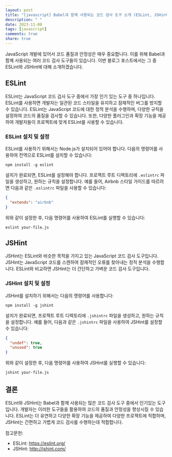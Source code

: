 ```yaml
---
layout: post
title: "[javascript] Babel과 함께 사용되는 코드 검사 도구 소개 (ESLint, JSHint 등)"
description: " "
date: 2023-11-08
tags: [javascript]
comments: true
share: true
---
```


JavaScript 개발에 있어서 코드 품질과 안정성은 매우 중요합니다. 이를 위해 Babel과 함께 사용되는 여러 코드 검사 도구들이 있습니다. 이번 블로그 포스트에서는 그 중 ESLint와 JSHint에 대해 소개하겠습니다.

## ESLint

ESLint는 JavaScript 코드 검사 도구 중에서 가장 인기 있는 도구 중 하나입니다. ESLint를 사용하면 개발자는 일관된 코드 스타일을 유지하고 잠재적인 버그를 방지할 수 있습니다. ESLint는 JavaScript 코드에 대한 정적 분석을 수행하며, 다양한 규칙을 설정하여 코드의 품질을 검사할 수 있습니다. 또한, 다양한 플러그인과 확장 기능을 제공하여 개발자들이 프로젝트에 맞게 ESLint를 사용할 수 있습니다.

### ESLint 설치 및 설정

ESLint를 사용하기 위해서는 Node.js가 설치되어 있어야 합니다. 다음의 명령어를 사용하여 전역으로 ESLint를 설치할 수 있습니다:

```
npm install -g eslint
```

설치가 완료되면, ESLint를 설정해야 합니다. 프로젝트 루트 디렉토리에 `.eslintrc` 파일을 생성하고, 원하는 규칙을 설정합니다. 예를 들어, Airbnb 스타일 가이드를 따르려면 다음과 같은 `.eslintrc` 파일을 사용할 수 있습니다:

```json
{
  "extends": "airbnb"
}
```

위와 같이 설정한 후, 다음 명령어를 사용하여 ESLint를 실행할 수 있습니다:

```
eslint your-file.js
```

## JSHint

JSHint는 ESLint와 비슷한 목적을 가지고 있는 JavaScript 코드 검사 도구입니다. JSHint는 JavaScript 코드를 스캔하여 잠재적인 오류를 찾아내는 정적 분석을 수행합니다. ESLint와 비교하면 JSHint는 더 간단하고 가벼운 코드 검사 도구입니다. 

### JSHint 설치 및 설정

JSHint를 설치하기 위해서는 다음의 명령어를 사용합니다:

```
npm install -g jshint
```

설치가 완료되면, 프로젝트 루트 디렉토리에 `.jshintrc` 파일을 생성하고, 원하는 규칙을 설정합니다. 예를 들어, 다음과 같은 `.jshintrc` 파일을 사용하여 JSHint를 설정할 수 있습니다:

```json
{
  "undef": true,
  "unused": true
}
```

위와 같이 설정한 후, 다음 명령어를 사용하여 JSHint를 실행할 수 있습니다:

```
jshint your-file.js
```

## 결론

ESLint와 JSHint는 Babel과 함께 사용되는 많은 코드 검사 도구 중에서 인기있는 도구입니다. 개발자는 이러한 도구들을 활용하여 코드의 품질과 안정성을 향상시킬 수 있습니다. ESLint는 더 유연하고 다양한 확장 기능을 제공하여 다양한 프로젝트에 적합하며, JSHint는 간편하고 가볍게 코드 검사를 수행하는데 적합합니다.

참고문헌:
- ESLint: https://eslint.org/
- JSHint: http://jshint.com/